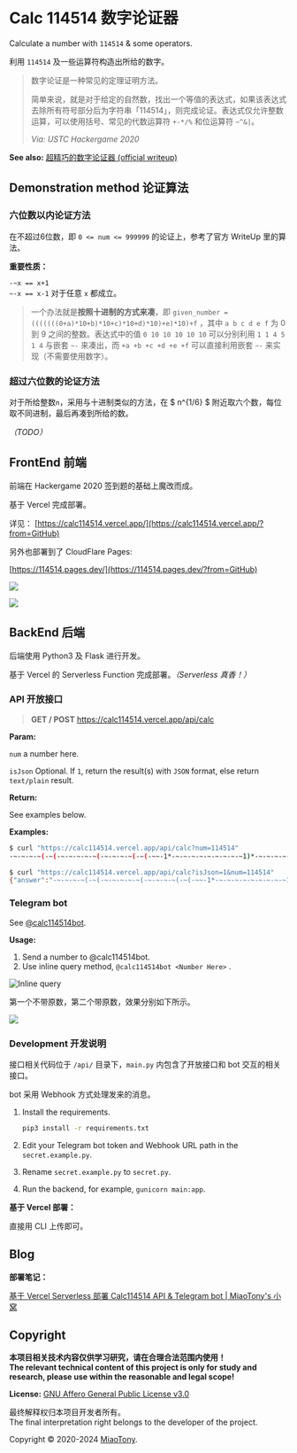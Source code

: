# Calc 114514 数字论证器

Calculate a number with `114514` &amp; some operators.

利用 `114514` 及一些运算符构造出所给的数字。

> 数字论证是一种常见的定理证明方法。
>
> 简单来说，就是对于给定的自然数，找出一个等值的表达式，如果该表达式去除所有符号部分后为字符串「114514」，则完成论证。表达式仅允许整数运算，可以使用括号、常见的代数运算符 `+-*/%` 和位运算符 `~^&|`。
>
> *Via: USTC Hackergame 2020*

**See also:**  [超精巧的数字论证器 (official writeup)](https://github.com/USTC-Hackergame/hackergame2020-writeups/blob/master/official/%E8%B6%85%E7%B2%BE%E5%B7%A7%E7%9A%84%E6%95%B0%E5%AD%97%E8%AE%BA%E8%AF%81%E5%99%A8/README.md)



## Demonstration method  论证算法

### 六位数以内论证方法

在不超过6位数，即 `0 <= num <= 999999` 的论证上，参考了官方 WriteUp 里的算法。

**重要性质：**

`-~x == x+1`  
`~-x == x-1` 对于任意 `x` 都成立。

> 一个办法就是**按照十进制的方式来凑**，即 `given_number = (((((((0+a)*10+b)*10+c)*10+d)*10)+e)*10)+f` ，其中 `a b c d e f` 为 0 到 9 之间的整数。表达式中的值 `0 10 10 10 10 10` 可以分别利用 `1 1 4 5 1 4` 与嵌套 `~-` 来凑出，而 `+a +b +c +d +e +f` 可以直接利用嵌套 `~-` 来实现（不需要使用数字）。

### 超过六位数的论证方法

对于所给整数`n`，采用与十进制类似的方法，在 $ n^{1/6} $ 附近取六个数，每位取不同进制，最后再凑到所给的数。

*（TODO）*



## FrontEnd  前端

前端在 Hackergame 2020 签到题的基础上魔改而成。

基于 Vercel 完成部署。

详见： [https://calc114514.vercel.app/](https://calc114514.vercel.app/?from=GitHub)

另外也部署到了 CloudFlare Pages:  

[https://114514.pages.dev/](https://114514.pages.dev/?from=GitHub)

![](img/image-20201112225921026.png)

![](img/image-20201112225938571.png)


## BackEnd  后端

后端使用 Python3 及 Flask 进行开发。

基于 Vercel 的 Serverless Function 完成部署。*（Serverless 真香！）*

### API 开放接口

> **GET / POST** https://calc114514.vercel.app/api/calc

**Param:**

`num` a number here.

`isJson` Optional. If `1`, return the result(s) with `JSON` format, else return `text/plain` result.

**Return:**

See examples below.

**Examples:**

```bash
$ curl "https://calc114514.vercel.app/api/calc?num=114514"
-~-~-~-~(-~(-~-~-~-~-~(-~-~-~-~(-~(-~~-1*-~-~-~-~-~-~-~-~-~1)*-~-~-~-~-~-~4)*-~-~-~-~-~5)*-~-~-~-~-~-~-~-~-~1)*-~-~-~-~-~-~4)

$ curl "https://calc114514.vercel.app/api/calc?isJson=1&num=114514"
{"answer":"-~-~-~-~(-~(-~-~-~-~-~(-~-~-~-~(-~(-~~-1*-~-~-~-~-~-~-~-~-~1)*-~-~-~-~-~-~4)*-~-~-~-~-~5)*-~-~-~-~-~-~-~-~-~1)*-~-~-~-~-~-~4)","number":"114514"}
```



### Telegram bot

See [@calc114514bot](https://t.me/calc114514bot).

**Usage:**

1. Send a number to @calc114514bot.
2. Use inline query method, `@calc114514bot <Number Here>` .

![Inline query](img/image-20201112224730824.png)

第一个不带原数，第二个带原数，效果分别如下所示。

![](img/image-20201112224905498.png)

### Development 开发说明

接口相关代码位于 `/api/` 目录下，`main.py` 内包含了开放接口和 bot 交互的相关接口。

bot 采用 Webhook 方式处理发来的消息。

1. Install the requirements.

   ```bash
   pip3 install -r requirements.txt
   ```

2. Edit your Telegram bot token and Webhook URL path in the `secret.example.py`.

3. Rename `secret.example.py` to `secret.py`.

4. Run the backend, for example, `gunicorn main:app`.

**基于 Vercel 部署：**

直接用 CLI 上传即可。


## Blog

**部署笔记：**  

[基于 Vercel Serverless 部署 Calc114514 API & Telegram bot | MiaoTony's 小窝](https://miaotony.xyz/2020/11/18/Server_Vercel_Calc114514/?from=GitHub)


## Copyright

**本项目相关技术内容仅供学习研究，请在合理合法范围内使用！**  
**The relevant technical content of this project is only for study and research, please use within the reasonable and legal scope!**

**License:**
[GNU Affero General Public License v3.0](https://github.com/miaotony/calc114514/blob/master/LICENSE)

最终解释权归本项目开发者所有。  
The final interpretation right belongs to the developer of the project.

Copyright © 2020-2024 [MiaoTony](https://github.com/miaotony).

